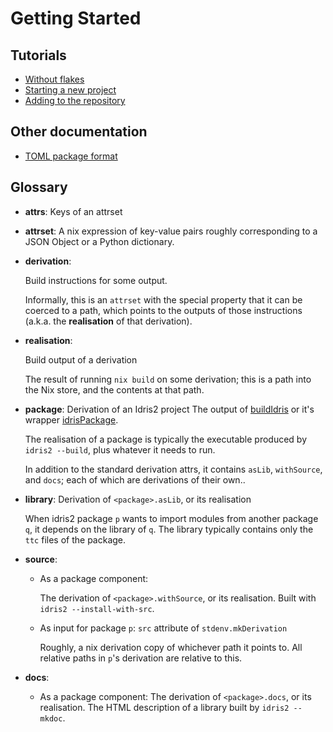 # Getting Started

## Tutorials

- [Without flakes](./compat.md)
- [Starting a new project](./new-project.md)
- [Adding to the repository](./new-package.md)

## Other documentation

- [TOML package format](./callToml.md)

## Glossary

- **attrs**:
  Keys of an attrset

- **attrset**:
  A nix expression of key-value pairs roughly corresponding to a JSON Object or a
  Python dictionary.

- **derivation**:

  Build instructions for some output.

  Informally, this is an `attrset` with the special property that it can be coerced to a path,
  which points to the outputs of those instructions (a.k.a. the **realisation** of that derivation).

- **realisation**:

  Build output of a derivation

  The result of running `nix build` on some derivation; this is a path into the Nix store, and the
  contents at that path.

- **package**: Derivation of an Idris2 project
  The output of [buildIdris](buildIdris.md) or it's wrapper [idrisPackage](idrisPackage.md).

  The realisation of a package is typically the executable produced by `idris2 --build`, plus
  whatever it needs to run.

  In addition to the standard derivation attrs, it contains `asLib`, `withSource`, and `docs`; each
  of which are derivations of their own..

- **library**: Derivation of `<package>.asLib`, or its realisation

  When idris2 package `p` wants to import modules from another package `q`, it depends on
  the library of `q`. The library typically contains only the `ttc` files of the package.

- **source**:
  - As a package component:

    The derivation of `<package>.withSource`, or its realisation.
    Built with `idris2 --install-with-src`.

  - As input for package `p`: `src` attribute of `stdenv.mkDerivation`

    Roughly, a nix derivation copy of whichever path it points to. All relative paths in `p`'s
    derivation are relative to this.

- **docs**:
  - As a package component:
    The derivation of `<package>.docs`, or its realisation. The HTML description of a library
    built by `idris2 --mkdoc`.
